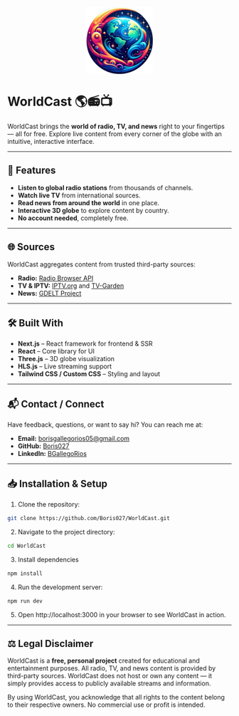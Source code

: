 <p align="center">
  <img src="./src/assets/images/iconapp.png" alt="App icon" width="150" height="150" />
</p>

# WorldCast 🌎📻📺

WorldCast brings the **world of radio, TV, and news** right to your fingertips — all for free. Explore live content from every corner of the globe with an intuitive, interactive interface.

---

## 🚀 Features

- **Listen to global radio stations** from thousands of channels.  
- **Watch live TV** from international sources.  
- **Read news from around the world** in one place.  
- **Interactive 3D globe** to explore content by country.  
- **No account needed**, completely free.

---

## 🌐 Sources

WorldCast aggregates content from trusted third-party sources:

- **Radio:** [Radio Browser API](https://fi1.api.radio-browser.info/)  
- **TV & IPTV:** [IPTV.org](https://github.com/iptv-org/iptv) and [TV-Garden](https://github.com/TVGarden/tv-garden-channel-list)  
- **News:** [GDELT Project](https://www.gdeltproject.org/)

---

## 🛠️ Built With

- **Next.js** – React framework for frontend & SSR  
- **React** – Core library for UI  
- **Three.js** – 3D globe visualization  
- **HLS.js** – Live streaming support  
- **Tailwind CSS / Custom CSS** – Styling and layout  

---

## 📬 Contact / Connect

Have feedback, questions, or want to say hi? You can reach me at:  

- **Email:** [borisgallegorios05@gmail.com](borisgallegorios05@gmail.com)  
- **GitHub:** [Boris027](https://github.com/Boris027)  
- **LinkedIn:** [BGallegoRios](https://www.linkedin.com/in/bgallegorios/)  

---

## 📥 Installation & Setup

1. Clone the repository:

```bash
git clone https://github.com/Boris027/WorldCast.git
```

2. Navigate to the project directory:
   
```bash
cd WorldCast
```

3. Install dependencies

```bash
npm install
```

4. Run the development server:

```bash
npm run dev
```

5. Open http://localhost:3000 in your browser to see WorldCast in action.

---

## ⚖️ Legal Disclaimer

WorldCast is a **free, personal project** created for educational and entertainment purposes. All radio, TV, and news content is provided by third-party sources. WorldCast does not host or own any content — it simply provides access to publicly available streams and information.

By using WorldCast, you acknowledge that all rights to the content belong to their respective owners. No commercial use or profit is intended.

